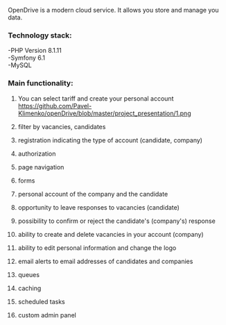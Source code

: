 OpenDrive is a modern cloud service. It allows you store and manage you data.

<h3>Technology stack:</h3>
    
-PHP Version 8.1.11<br/>
-Symfony 6.1<br/>
-MySQL

<h3>Main functionality:</h3>

1) You can select tariff and create your personal account
https://github.com/Pavel-Klimenko/openDrive/blob/master/project_presentation/1.png




2) filter by vacancies, candidates
3) registration indicating the type of account (candidate, company)
4) authorization
5) page navigation
6) forms
7) personal account of the company and the candidate
8) opportunity to leave responses to vacancies (candidate)
9) possibility to confirm or reject the candidate's (company's) response
10) ability to create and delete vacancies in your account (company)
11) ability to edit personal information and change the logo
12) email alerts to email addresses of candidates and companies
13) queues
14) caching
15) scheduled tasks
16) custom admin panel

